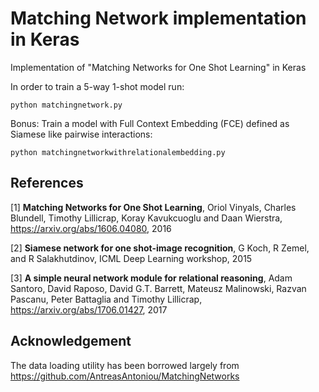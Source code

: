 # Matching Network implementation in Keras
Implementation of "Matching Networks for One Shot Learning" in Keras

In order to train a 5-way 1-shot model run:
```
python matchingnetwork.py
```
Bonus:
Train a model with Full Context Embedding (FCE) defined as Siamese like pairwise interactions:
```
python matchingnetworkwithrelationalembedding.py
```

## References
[1] **Matching Networks for One Shot Learning**, Oriol Vinyals, Charles Blundell, Timothy Lillicrap, Koray Kavukcuoglu and Daan Wierstra, https://arxiv.org/abs/1606.04080, 2016

[2] **Siamese network for one shot-image recognition**, G Koch, R Zemel, and R Salakhutdinov, ICML Deep Learning workshop, 2015

[3] **A simple neural network module for relational reasoning**, Adam Santoro, David Raposo, David G.T. Barrett, Mateusz Malinowski, Razvan Pascanu, Peter Battaglia and Timothy Lillicrap, https://arxiv.org/abs/1706.01427, 2017

## Acknowledgement
The data loading utility has been borrowed largely from https://github.com/AntreasAntoniou/MatchingNetworks
